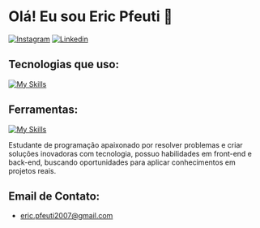 # Olá! Eu sou Eric Pfeuti 🤝

[![Instagram](https://img.shields.io/badge/Instagram-E4405F?style=for-the-badge&logo=instagram&logoColor=white)](https://www.instagram.com/eric.pfeuti/)
[![Linkedin](https://img.shields.io/badge/LinkedIn-0077B5?style=for-the-badge&logo=linkedin&logoColor=white)](https://www.linkedin.com/in/eric-pfeuti-b481142a8/)

## Tecnologias que uso:

[![My Skills](https://skillicons.dev/icons?i=js,html,css,nodejs,python,mongo)](https://skillicons.dev)

## Ferramentas:

[![My Skills](https://skillicons.dev/icons?i=figma,vscode,bootstrap)](https://skillicons.dev)

Estudante de programação apaixonado por resolver problemas e criar soluções inovadoras com tecnologia, possuo habilidades em front-end e back-end, buscando oportunidades para aplicar conhecimentos em projetos reais. 

## Email de Contato:
- eric.pfeuti2007@gmail.com



